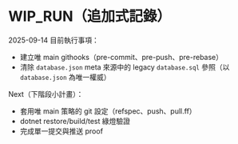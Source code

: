 # WIP_RUN（追加式記錄）

2025-09-14 目前執行事項：
- 建立唯 main githooks（pre-commit、pre-push、pre-rebase）
- 清除 `database.json` meta 來源中的 legacy `database.sql` 參照（以 `database.json` 為唯一權威）

Next（下階段小計畫）：
- 套用唯 main 策略的 git 設定（refspec、push、pull.ff）
- dotnet restore/build/test 綠燈驗證
- 完成單一提交與推送 proof
